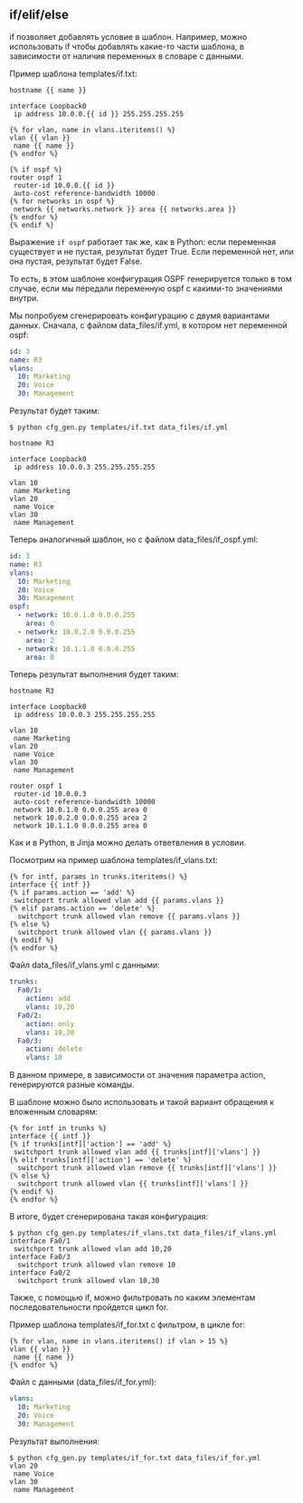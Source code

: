 ##  if/elif/else

if позволяет добавлять условие в шаблон. Например, можно использовать if чтобы добавлять какие-то части шаблона, в зависимости от наличия переменных в словаре с данными.

Пример шаблона templates/if.txt:
```
hostname {{ name }}

interface Loopback0
 ip address 10.0.0.{{ id }} 255.255.255.255

{% for vlan, name in vlans.iteritems() %}
vlan {{ vlan }}
 name {{ name }}
{% endfor %}

{% if ospf %}
router ospf 1
 router-id 10.0.0.{{ id }}
 auto-cost reference-bandwidth 10000
{% for networks in ospf %}
 network {{ networks.network }} area {{ networks.area }}
{% endfor %}
{% endif %}
```

Выражение ```if ospf``` работает так же, как в Python: если переменная существует и не пустая, результат будет True. Если переменной нет, или она пустая, результат будет False.

То есть, в этом шаблоне конфигурация OSPF генерируется только в том случае, если мы передали переменную ospf с какими-то значениями внутри.

Мы попробуем сгенерировать конфигурацию с двумя вариантами данных.
Сначала, с файлом data_files/if.yml, в котором нет переменной ospf:
```yml
id: 3
name: R3
vlans:
  10: Marketing
  20: Voice
  30: Management
```

Результат будет таким:
```
$ python cfg_gen.py templates/if.txt data_files/if.yml

hostname R3

interface Loopback0
 ip address 10.0.0.3 255.255.255.255

vlan 10
 name Marketing
vlan 20
 name Voice
vlan 30
 name Management

```


Теперь аналогичный шаблон, но с файлом data_files/if_ospf.yml:
```yml
id: 3
name: R3
vlans:
  10: Marketing
  20: Voice
  30: Management
ospf:
  - network: 10.0.1.0 0.0.0.255
    area: 0
  - network: 10.0.2.0 0.0.0.255
    area: 2
  - network: 10.1.1.0 0.0.0.255
    area: 0
```

Теперь результат выполнения будет таким:
```
hostname R3

interface Loopback0
 ip address 10.0.0.3 255.255.255.255

vlan 10
 name Marketing
vlan 20
 name Voice
vlan 30
 name Management

router ospf 1
 router-id 10.0.0.3
 auto-cost reference-bandwidth 10000
 network 10.0.1.0 0.0.0.255 area 0
 network 10.0.2.0 0.0.0.255 area 2
 network 10.1.1.0 0.0.0.255 area 0
```

Как и в Python, в Jinja можно делать ответвления в условии.

Посмотрим на пример шаблона templates/if_vlans.txt:
```
{% for intf, params in trunks.iteritems() %}
interface {{ intf }}
{% if params.action == 'add' %}
 switchport trunk allowed vlan add {{ params.vlans }}
{% elif params.action == 'delete' %}
  switchport trunk allowed vlan remove {{ params.vlans }}
{% else %}
  switchport trunk allowed vlan {{ params.vlans }}
{% endif %}
{% endfor %}
```

Файл data_files/if_vlans.yml с данными:
```yml
trunks:
  Fa0/1:
    action: add
    vlans: 10,20
  Fa0/2:
    action: only
    vlans: 10,30
  Fa0/3:
    action: delete
    vlans: 10
```

В данном примере, в зависимости от значения параметра action, генерируются разные команды.

В шаблоне можно было использовать и такой вариант обращения к вложенным словарям:
```
{% for intf in trunks %}
interface {{ intf }}
{% if trunks[intf]['action'] == 'add' %}
 switchport trunk allowed vlan add {{ trunks[intf]['vlans'] }}
{% elif trunks[intf]['action'] == 'delete' %}
  switchport trunk allowed vlan remove {{ trunks[intf]['vlans'] }}
{% else %}
  switchport trunk allowed vlan {{ trunks[intf]['vlans'] }}
{% endif %}
{% endfor %}
```

В итоге, будет сгенерирована такая конфигурация:
```
$ python cfg_gen.py templates/if_vlans.txt data_files/if_vlans.yml
interface Fa0/1
 switchport trunk allowed vlan add 10,20
interface Fa0/3
  switchport trunk allowed vlan remove 10
interface Fa0/2
  switchport trunk allowed vlan 10,30
```


Также, с помощью if, можно фильтровать по каким элементам последовательности пройдется цикл for.

Пример шаблона templates/if_for.txt с фильтром, в цикле for:
```
{% for vlan, name in vlans.iteritems() if vlan > 15 %}
vlan {{ vlan }}
 name {{ name }}
{% endfor %}
```

Файл с данными (data_files/if_for.yml):
```yml
vlans:
  10: Marketing
  20: Voice
  30: Management
```

Результат выполнения:
```
$ python cfg_gen.py templates/if_for.txt data_files/if_for.yml
vlan 20
 name Voice
vlan 30
 name Management
```

